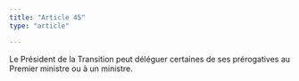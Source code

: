 ```yaml
---
title: "Article 45"
type: "article"

---
```




Le Président de la Transition peut déléguer certaines de ses prérogatives au Premier ministre ou à un ministre.
